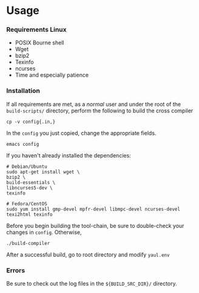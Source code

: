 Usage
=====

### Requirements Linux
 - POSIX Bourne shell
 - Wget
 - bzip2
 - Texinfo
 - ncurses
 - Time and especially patience

### Installation
  If all requirements are met, as a _normal_ user and under the root of the `build-scripts/` directory, perform the following to build the cross compiler

    cp -v config{.in,}

In the `config` you just copied, change the appropriate fields.

    emacs config

If you haven't already installed the dependencies:

    # Debian/Ubuntu
    sudo apt-get install wget \
    bzip2 \
    build-essentials \
    libncurses5-dev \
    texinfo

    # Fedora/CentOS
    sudo yum install gmp-devel mpfr-devel libmpc-devel ncurses-devel texi2html texinfo

Before you begin building the tool-chain, be sure to double-check your changes in `config`. Otherwise,

    ./build-compiler

After a successful build, go to root directory and modify `yaul.env`

### Errors

   Be sure to check out the log files in the `${BUILD_SRC_DIR}/` directory.
